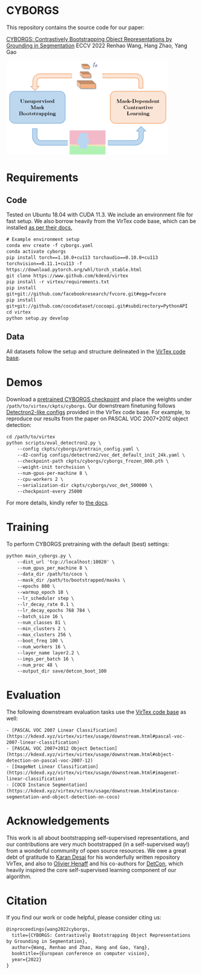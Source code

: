 # CYBORGS

This repository contains the source code for our paper:

[CYBORGS: Contrastively Bootstrapping Object Representations by Grounding in Segmentation](https://arxiv.org/abs/2203.09343)
ECCV 2022
Renhao Wang, Hang Zhao, Yang Gao

![](CYBORGS.png)

# Requirements

## Code

Tested on Ubuntu 18.04 with CUDA 11.3. We include an environment file for fast setup. We also borrow heavily from the VirTex code base, which can be installed [as per their docs.](https://kdexd.xyz/virtex/virtex/usage/setup_dependencies.html)

```
# Example environment setup
conda env create -f cyborgs.yaml
conda activate cyborgs
pip install torch==1.10.0+cu113 torchaudio==0.10.0+cu113 torchvision==0.11.1+cu113 -f https://download.pytorch.org/whl/torch_stable.html
git clone https://www.github.com/kdexd/virtex
pip install -r virtex/requirements.txt
pip install git+git://github.com/facebookresearch/fvcore.git#egg=fvcore
pip install git+git://github.com/cocodataset/cocoapi.git#subdirectory=PythonAPI
cd virtex
python setup.py develop
```

## Data

All datasets follow the setup and structure delineated in the [VirTex code base](https://kdexd.xyz/virtex/virtex/usage/setup_dependencies.html#setup-datasets).


# Demos

Download a [pretrained CYBORGS checkpoint](https://www.dropbox.com/s/semga9bzqe9zol8/cyborgs_frozen_800.pth?dl=0) and place the weights under `/path/to/virtex/ckpts/cyborgs`. Our downstream finetuning follows [Detectron2-like configs](https://github.com/kdexd/virtex/tree/master/configs) provided in the VirTex code base. For example, to reproduce our results from the paper on PASCAL VOC 2007+2012 object detection:

```
cd /path/to/virtex
python scripts/eval_detectron2.py \
    --config ckpts/cyborgs/pretrain_config.yaml \
    --d2-config configs/detectron2/voc_det_default_init_24k.yaml \
    --checkpoint-path ckpts/cyborgs/cyborgs_frozen_800.pth \
    --weight-init torchvision \
    --num-gpus-per-machine 8 \
    --cpu-workers 2 \
    --serialization-dir ckpts/cyborgs/voc_det_500000 \
    --checkpoint-every 25000
```

For more details, kindly refer to [the docs](https://kdexd.xyz/virtex/virtex/usage/downstream.html).



# Training

To perform CYBORGS pretraining with the default (best) settings:

```
python main_cyborgs.py \
    --dist_url 'tcp://localhost:10020' \
    --num_gpus_per_machine 8 \
    --data_dir /path/to/coco \
    --mask_dir /path/to/bootstrapped/masks \
    --epochs 800 \
    --warmup_epoch 10 \
    --lr_scheduler step \
    --lr_decay_rate 0.1 \
    --lr_decay_epochs 768 784 \
    --batch_size 16 \
    --num_classes 81 \
    --min_clusters 2 \
    --max_clusters 256 \
    --boot_freq 100 \
    --num_workers 16 \
    --layer_name layer2.2 \
    --imgs_per_batch 16 \
    --num_proc 48 \
    --output_dir save/detcon_boot_100
```


# Evaluation


The following downstream evaluation tasks use the [VirTex code base](https://kdexd.xyz/virtex/virtex/usage/downstream.html) as well:

	- [PASCAL VOC 2007 Linear Classification](https://kdexd.xyz/virtex/virtex/usage/downstream.html#pascal-voc-2007-linear-classification)
    - [PASCAL VOC 2007+2012 Object Detection](https://kdexd.xyz/virtex/virtex/usage/downstream.html#object-detection-on-pascal-voc-2007-12)
    - [ImageNet Linear Classification](https://kdexd.xyz/virtex/virtex/usage/downstream.html#imagenet-linear-classification)
    - [COCO Instance Segmentation](https://kdexd.xyz/virtex/virtex/usage/downstream.html#instance-segmentation-and-object-detection-on-coco)


# Acknowledgements

This work is all about bootstrapping self-supervised representations, and our contributions are very much bootstrapped (in a self-supervised way!) from a wonderful community of open source resources. We owe a great debt of gratitude to [Karan Desai](http://kdexd.xyz/) for his wonderfully written repository VirTex, and also to [Olivier Henaff](https://www.olivierhenaff.com/) and his co-authors for [DetCon](https://github.com/deepmind/detcon), which heavily inspired the core self-supervised learning component of our algorithm.


# Citation

If you find our work or code helpful, please consider citing us:

```
@inproceedings{wang2022cyborgs,
  title={CYBORGS: Contrastively Bootstrapping Object Representations by Grounding in Segmentation},
  author={Wang, Renhao and Zhao, Hang and Gao, Yang},
  booktitle={European conference on computer vision},
  year={2022}
}
```

